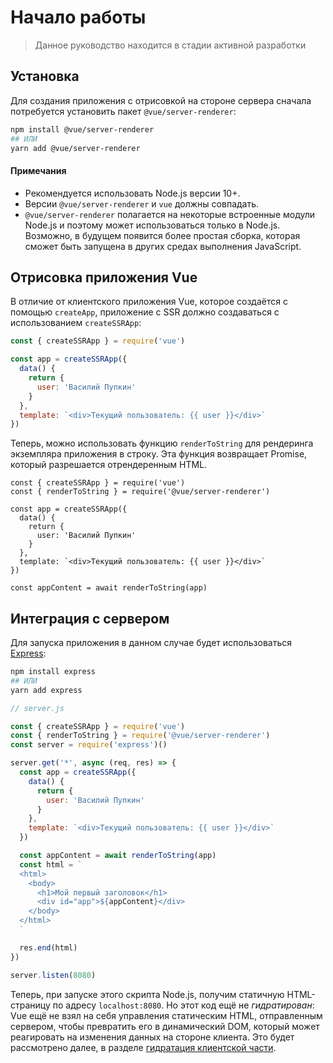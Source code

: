 # Начало работы

> Данное руководство находится в стадии активной разработки

## Установка

Для создания приложения с отрисовкой на стороне сервера сначала потребуется установить пакет `@vue/server-renderer`:

```bash
npm install @vue/server-renderer
## ИЛИ
yarn add @vue/server-renderer
```

#### Примечания

- Рекомендуется использовать Node.js версии 10+.
- Версии `@vue/server-renderer` и `vue` должны совпадать.
- `@vue/server-renderer` полагается на некоторые встроенные модули Node.js и поэтому может использоваться только в Node.js. Возможно, в будущем появится более простая сборка, которая сможет быть запущена в других средах выполнения JavaScript.

## Отрисовка приложения Vue

В отличие от клиентского приложения Vue, которое создаётся с помощью `createApp`, приложение с SSR должно создаваться с использованием `createSSRApp`:

```js
const { createSSRApp } = require('vue')

const app = createSSRApp({
  data() {
    return {
      user: 'Василий Пупкин'
    }
  },
  template: `<div>Текущий пользователь: {{ user }}</div>`
})
```

Теперь, можно использовать функцию `renderToString` для рендеринга экземпляра приложения в строку. Эта функция возвращает Promise, который разрешается отрендеренным HTML.

```js{2,13}
const { createSSRApp } = require('vue')
const { renderToString } = require('@vue/server-renderer')

const app = createSSRApp({
  data() {
    return {
      user: 'Василий Пупкин'
    }
  },
  template: `<div>Текущий пользователь: {{ user }}</div>`
})

const appContent = await renderToString(app)
```

## Интеграция с сервером

Для запуска приложения в данном случае будет использоваться [Express](https://expressjs.com/):

```bash
npm install express
## ИЛИ
yarn add express
```

```js
// server.js

const { createSSRApp } = require('vue')
const { renderToString } = require('@vue/server-renderer')
const server = require('express')()

server.get('*', async (req, res) => {
  const app = createSSRApp({
    data() {
      return {
        user: 'Василий Пупкин'
      }
    },
    template: `<div>Текущий пользователь: {{ user }}</div>`
  })

  const appContent = await renderToString(app)
  const html = `
  <html>
    <body>
      <h1>Мой первый заголовок</h1>
      <div id="app">${appContent}</div>
    </body>
  </html>
  `

  res.end(html)
})

server.listen(8080)
```

Теперь, при запуске этого скрипта Node.js, получим статичную HTML-страницу по адресу `localhost:8080`. Но этот код ещё не _гидратирован_: Vue ещё не взял на себя управления статическим HTML, отправленным сервером, чтобы превратить его в динамический DOM, который может реагировать на изменения данных на стороне клиента. Это будет рассмотрено далее, в разделе [гидратация клиентской части](hydration.md).
